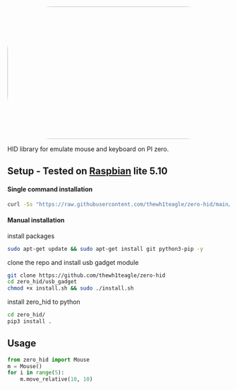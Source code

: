 <img src="https://user-images.githubusercontent.com/61390950/140584361-70f33e1e-9b87-4901-9f34-1a4a2fd876fc.png" style="width: 550px; height: 300px; border-radius: 100px">

HID library for emulate mouse and keyboard on PI zero.

## Setup - Tested on [Raspbian](https://www.raspberrypi.com/software/operating-systems/#raspberry-pi-os-32-bit) lite 5.10
#### Single command installation
```bash
curl -Ss "https://raw.githubusercontent.com/thewh1teagle/zero-hid/main/full_install.bash" | sudo bash
```

#### Manual installation
install packages
```bash
sudo apt-get update && sudo apt-get install git python3-pip -y
```
clone the repo and install usb gadget module
```bash
git clone https://github.com/thewh1teagle/zero-hid
cd zero_hid/usb_gadget
chmod +x install.sh && sudo ./install.sh
```
install zero_hid to python
```bash
cd zero_hid/
pip3 install .
```

## Usage
```python
from zero_hid import Mouse
m = Mouse()
for i in range(5):
    m.move_relative(10, 10)
```
